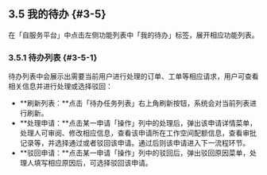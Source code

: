 ## 3.5 我的待办 {#3-5}

在「自服务平台」中点击左侧功能列表中「我的待办」标签，展开相应功能列表。

### 3.5.1 待办列表 {#3-5-1}

待办列表中会展示出需要当前用户进行处理的订单、工单等相应请求，用户可查看相关信息并进行处理或选择驳回：

* **刷新列表：**点击「待办任务列表」右上角刷新按钮，系统会对当前列表进行刷新。
* **处理申请：**点击某一申请「操作」列中的处理后，弹出该申请详情菜单，处理人可审阅、修改相应信息，查看该申请所在工作空间配额信息，查看审批记录等，并选择通过或者驳回该申请。通过后则该申请进入下一流程环节。
* **驳回申请：**点击某一申请「操作」列中的驳回后，弹出驳回原因菜单，处理人填写相应原因后，可选择驳回该申请。



